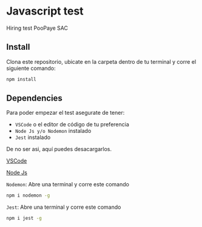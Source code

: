 # Javascript test
Hiring test PooPaye SAC

## Install

Clona este repositorio, ubicate en la carpeta dentro de tu terminal y corre el siguiente comando:

```bash
npm install
```

## Dependencies
Para poder empezar el test asegurate de tener:
- `VSCode` o el editor de código de tu preferencia
- `Node Js y/o Nodemon` instalado
- `Jest` instalado

De no ser asi, aquí puedes desacargarlos.

[VSCode](https://code.visualstudio.com/download)

[Node Js](https://nodejs.org/es/download/)


`Nodemon`: Abre una terminal y corre este comando
```bash
npm i nodemon -g
```

`Jest`: Abre una terminal y corre este comando
```bash
npm i jest -g
```
